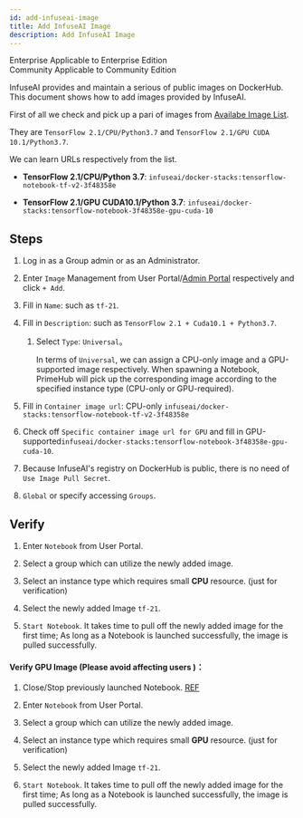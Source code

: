 ```yaml
---
id: add-infuseai-image
title: Add InfuseAI Image
description: Add InfuseAI Image
---
```



<div class="label-sect">
  <div class="ee-only tooltip">Enterprise
    <span class="tooltiptext">Applicable to Enterprise Edition</span>
  </div>
  <div class="ce-only tooltip">Community
    <span class="tooltiptext">Applicable to Community Edition</span>
  </div>
</div>

InfuseAI provides and maintain a serious of public images on DockerHub.
This document shows how to add images provided by InfuseAI.

First of all we check and pick up a pari of images from [Availabe Image List](../guide_manual/images-list). 

They are `TensorFlow 2.1/CPU/Python3.7` and `TensorFlow 2.1/GPU CUDA 10.1/Python3.7`.

We can learn URLs respectively from the list.

+ **TensorFlow 2.1/CPU/Python 3.7**:
`infuseai/docker-stacks:tensorflow-notebook-tf-v2-3f48358e`

+ **TensorFlow 2.1/GPU CUDA10.1/Python 3.7**:
`infuseai/docker-stacks:tensorflow-notebook-3f48358e-gpu-cuda-10`

## Steps

1. Log in as a Group admin or as an Administrator.
   
2. Enter `Image` Management from User Portal/[Admin Portal](login-portal-admin) respectively and click `+ Add`.

3. Fill in `Name`: such as `tf-21`.

4. Fill in `Description`: such as `TensorFlow 2.1 + Cuda10.1 + Python3.7`.
   
   1. Select `Type`: `Universal`。
        
        In terms of  `Universal`, we can assign a CPU-only image and a GPU-supported image respectively. When spawning a Notebook, PrimeHub will pick up the corresponding image according to the specified instance type (CPU-only or GPU-required).


5. Fill in `Container image url`: CPU-only `infuseai/docker-stacks:tensorflow-notebook-tf-v2-3f48358e` 

6. Check off `Specific container image url for GPU` and fill in GPU-supported`infuseai/docker-stacks:tensorflow-notebook-3f48358e-gpu-cuda-10`.

7. Because InfuseAI's registry on DockerHub is public, there is no need of `Use Image Pull Secret`.

8. `Global` or specify accessing `Groups`.


## Verify

1. Enter `Notebook` from User Portal.
   
2. Select a group which can utilize the newly added image.
   
3. Select an instance type which requires small **CPU** resource. (just for verification)

4. Select the newly added Image `tf-21`.

5. `Start Notebook`. It takes time to pull off the newly added image for the first time; As long as a Notebook is launched successfully, the image is pulled successfully.

#### Verify GPU Image (Please avoid affecting users )：

1. Close/Stop previously launched Notebook. [REF](launch-project#stop)

2. Enter `Notebook` from User Portal.
   
3. Select a group which can utilize the newly added image.
   
4. Select an instance type which requires small **GPU** resource. (just for verification)

5. Select the newly added Image `tf-21`.

6. `Start Notebook`. It takes time to pull off the newly added image for the first time; As long as a Notebook is launched successfully, the image is pulled successfully.
